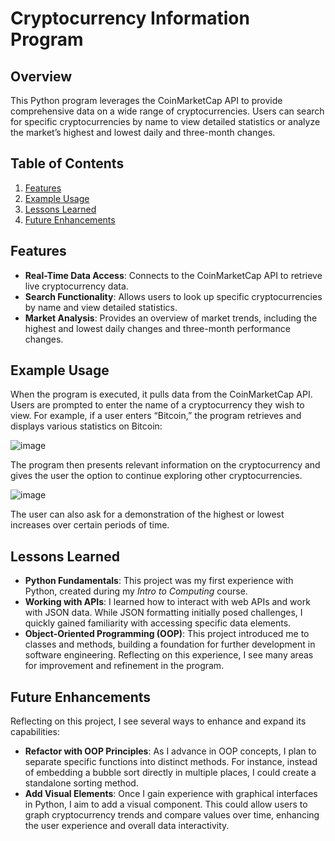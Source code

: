 # Cryptocurrency Information Program

## Overview

This Python program leverages the CoinMarketCap API to provide comprehensive data on a wide range of cryptocurrencies. Users can search for specific cryptocurrencies by name to view detailed statistics or analyze the market’s highest and lowest daily and three-month changes.

## Table of Contents

1. [Features](#features)
2. [Example Usage](#example-usage)
3. [Lessons Learned](#lessons-learned)
4. [Future Enhancements](#future-enhancements)

## Features

- **Real-Time Data Access**: Connects to the CoinMarketCap API to retrieve live cryptocurrency data.
- **Search Functionality**: Allows users to look up specific cryptocurrencies by name and view detailed statistics.
- **Market Analysis**: Provides an overview of market trends, including the highest and lowest daily changes and three-month performance changes.

## Example Usage

When the program is executed, it pulls data from the CoinMarketCap API. Users are prompted to enter the name of a cryptocurrency they wish to view. For example, if a user enters “Bitcoin,” the program retrieves and displays various statistics on Bitcoin:

![image](https://github.com/user-attachments/assets/26614cbe-f0c5-4014-8537-b3e0a0fd4e66)

The program then presents relevant information on the cryptocurrency and gives the user the option to continue exploring other cryptocurrencies.

![image](https://github.com/user-attachments/assets/d9550bdf-6fd6-4ac8-a5a7-4667f2db89e5)

The user can also ask for a demonstration of the highest or lowest increases over certain periods of time. 

## Lessons Learned

- **Python Fundamentals**: This project was my first experience with Python, created during my *Intro to Computing* course.
- **Working with APIs**: I learned how to interact with web APIs and work with JSON data. While JSON formatting initially posed challenges, I quickly gained familiarity with accessing specific data elements.
- **Object-Oriented Programming (OOP)**: This project introduced me to classes and methods, building a foundation for further development in software engineering. Reflecting on this experience, I see many areas for improvement and refinement in the program.

## Future Enhancements

Reflecting on this project, I see several ways to enhance and expand its capabilities:

- **Refactor with OOP Principles**: As I advance in OOP concepts, I plan to separate specific functions into distinct methods. For instance, instead of embedding a bubble sort directly in multiple places, I could create a standalone sorting method.
- **Add Visual Elements**: Once I gain experience with graphical interfaces in Python, I aim to add a visual component. This could allow users to graph cryptocurrency trends and compare values over time, enhancing the user experience and overall data interactivity.

